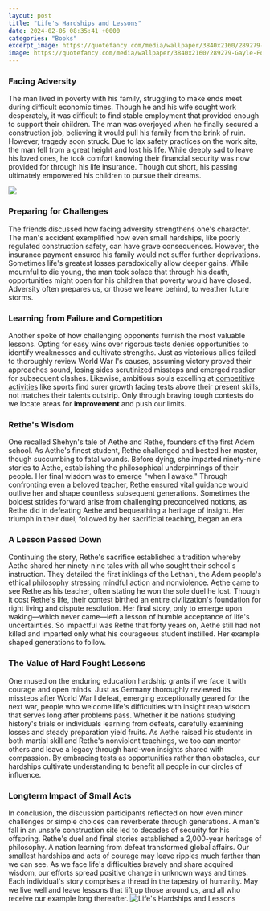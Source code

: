 ```yaml
---
layout: post
title: "Life's Hardships and Lessons"
date: 2024-02-05 08:35:41 +0000
categories: "Books"
excerpt_image: https://quotefancy.com/media/wallpaper/3840x2160/289279-Gayle-Forman-Quote-Everyone-has-hardship-in-their-life-Everyone.jpg
image: https://quotefancy.com/media/wallpaper/3840x2160/289279-Gayle-Forman-Quote-Everyone-has-hardship-in-their-life-Everyone.jpg
---
```


### Facing Adversity
The man lived in poverty with his family, struggling to make ends meet during difficult economic times. Though he and his wife sought work desperately, it was difficult to find stable employment that provided enough to support their children. The man was overjoyed when he finally secured a construction job, believing it would pull his family from the brink of ruin. However, tragedy soon struck. Due to lax safety practices on the work site, the man fell from a great height and lost his life. While deeply sad to leave his loved ones, he took comfort knowing their financial security was now provided for through his life insurance. Though cut short, his passing ultimately empowered his children to pursue their dreams.

![](https://i.pinimg.com/736x/4a/fc/d7/4afcd76f87ba7b0cc9798735a0d469d2.jpg)
### Preparing for Challenges 
The friends discussed how facing adversity strengthens one's character. The man's accident exemplified how even small hardships, like poorly regulated construction safety, can have grave consequences. However, the insurance payment ensured his family would not suffer further deprivations. Sometimes life's greatest losses paradoxically allow deeper gains. While mournful to die young, the man took solace that through his death, opportunities might open for his children that poverty would have closed. Adversity often prepares us, or those we leave behind, to weather future storms. 
### Learning from Failure and Competition
Another spoke of how challenging opponents furnish the most valuable lessons. Opting for easy wins over rigorous tests denies opportunities to identify weaknesses and cultivate strengths. Just as victorious allies failed to thoroughly review World War I's causes, assuming victory proved their approaches sound, losing sides scrutinized missteps and emerged readier for subsequent clashes. Likewise, ambitious souls excelling at [competitive activities](https://store.fi.io.vn/collection/aldape) like sports find surer growth facing tests above their present skills, not matches their talents outstrip. Only through braving tough contests do we locate areas for **improvement** and push our limits.
### Rethe's Wisdom
One recalled Shehyn's tale of Aethe and Rethe, founders of the first Adem school. As Aethe's finest student, Rethe challenged and bested her master, though succumbing to fatal wounds. Before dying, she imparted ninety-nine stories to Aethe, establishing the philosophical underpinnings of their people. Her final wisdom was to emerge "when I awake." Through confronting even a beloved teacher, Rethe ensured vital guidance would outlive her and shape countless subsequent generations. Sometimes the boldest strides forward arise from challenging preconceived notions, as Rethe did in defeating Aethe and bequeathing a heritage of insight. Her triumph in their duel, followed by her sacrificial teaching, began an era.
### A Lesson Passed Down
Continuing the story, Rethe's sacrifice established a tradition whereby Aethe shared her ninety-nine tales with all who sought their school's instruction. They detailed the first inklings of the Lethani, the Adem people's ethical philosophy stressing mindful action and nonviolence. Aethe came to see Rethe as his teacher, often stating he won the sole duel he lost. Though it cost Rethe's life, their contest birthed an entire civilization's foundation for right living and dispute resolution. Her final story, only to emerge upon waking—which never came—left a lesson of humble acceptance of life's uncertainties. So impactful was Rethe that forty years on, Aethe still had not killed and imparted only what his courageous student instilled. Her example shaped generations to follow.
### The Value of Hard Fought Lessons  
One mused on the enduring education hardship grants if we face it with courage and open minds. Just as Germany thoroughly reviewed its missteps after World War I defeat, emerging exceptionally geared for the next war, people who welcome life's difficulties with insight reap wisdom that serves long after problems pass. Whether it be nations studying history's trials or individuals learning from defeats, carefully examining losses and steady preparation yield fruits. As Aethe raised his students in both martial skill and Rethe's nonviolent teachings, we too can mentor others and leave a legacy through hard-won insights shared with compassion. By embracing tests as opportunities rather than obstacles, our hardships cultivate understanding to benefit all people in our circles of influence.
### Longterm Impact of Small Acts
In conclusion, the discussion participants reflected on how even minor challenges or simple choices can reverberate through generations. A man's fall in an unsafe construction site led to decades of security for his offspring. Rethe's duel and final stories established a 2,000-year heritage of philosophy. A nation learning from defeat transformed global affairs. Our smallest hardships and acts of courage may leave ripples much farther than we can see. As we face life's difficulties bravely and share acquired wisdom, our efforts spread positive change in unknown ways and times. Each individual's story comprises a thread in the tapestry of humanity. May we live well and leave lessons that lift up those around us, and all who receive our example long thereafter.
![Life's Hardships and Lessons](https://quotefancy.com/media/wallpaper/3840x2160/289279-Gayle-Forman-Quote-Everyone-has-hardship-in-their-life-Everyone.jpg)